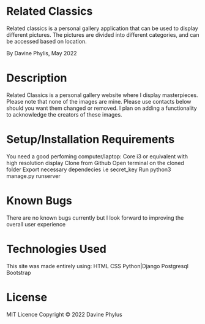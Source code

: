 # Related Classics
Related classics is a personal gallery application that can be used to display different pictures. The pictures are divided into different categories, and can be accessed based on location.

By Davine Phylis, May 2022
# Description
Related Classics is a personal gallery website where I display masterpieces. Please note that none of the images are mine. Please use contacts below should you want them changed or removed. I plan on adding a functionality to acknowledge the creators of these images.
# Setup/Installation Requirements
You need a good perfoming computer/laptop: Core i3 or equivalent with high resolution display
Clone from Github
Open terminal on the cloned folder
Export necessary dependecies i.e secret_key
Run python3 manage.py runserver

# Known Bugs
There are no known bugs currently but I look forward to improving the overall user experience

# Technologies Used
This site was made entirely using:
HTML
CSS
Python|Django
Postgresql
Bootstrap

# License
MIT Licence Copyright © 2022 Davine Phylus
